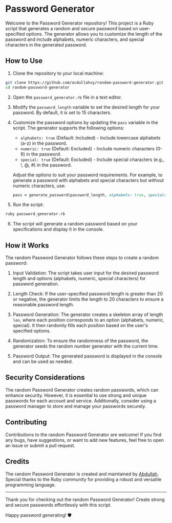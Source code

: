 # Password Generator

Welcome to the Password Generator repository! This project is a Ruby script that generates a random and secure password based on user-specified options. The generator allows you to customize the length of the password and include alphabets, numeric characters, and special characters in the generated password.

## How to Use

1. Clone the repository to your local machine:

```bash
git clone https://github.com/acdullahxy/random-password-generator.git
cd random-password-generator
```

2. Open the `password_generator.rb` file in a text editor.

3. Modify the `password_length` variable to set the desired length for your password. By default, it is set to 15 characters.

4. Customize the password options by updating the `pass` variable in the script. The generator supports the following options:

   - `alphabets: true` (Default: Included) - Include lowercase alphabets (a-z) in the password.
   - `numeric: true` (Default: Excluded) - Include numeric characters (0-9) in the password.
   - `special: true` (Default: Excluded) - Include special characters (e.g., !, @, #) in the password.

   Adjust the options to suit your password requirements. For example, to generate a password with alphabets and special characters but without numeric characters, use:

   ```ruby
   pass = generate_password(password_length, alphabets: true, special: true)
   ```

5. Run the script:

```bash
ruby password_generator.rb
```

6. The script will generate a random password based on your specifications and display it in the console.

## How it Works

The random Password Generator follows these steps to create a random password:

1. Input Validation: The script takes user input for the desired password length and options (alphabets, numeric, special characters) for password generation.

2. Length Check: If the user-specified password length is greater than 20 or negative, the generator limits the length to 20 characters to ensure a reasonable password length.

3. Password Generation: The generator creates a skeleton array of length `len`, where each position corresponds to an option (alphabets, numeric, special). It then randomly fills each position based on the user's specified options.

4. Randomization: To ensure the randomness of the password, the generator seeds the random number generator with the current time.

5. Password Output: The generated password is displayed in the console and can be used as needed.

## Security Considerations

The random Password Generator creates random passwords, which can enhance security. However, it is essential to use strong and unique passwords for each account and service. Additionally, consider using a password manager to store and manage your passwords securely.

## Contributing

Contributions to the random Password Generator are welcome! If you find any bugs, have suggestions, or want to add new features, feel free to open an issue or submit a pull request.

## Credits

The random Password Generator is created and maintained by [Abdullah](https://github.com/Abdullahxz). Special thanks to the Ruby community for providing a robust and versatile programming language.

---

Thank you for checking out the random Password Generator! Create strong and secure passwords effortlessly with this script.

Happy password generating! 🛡️
